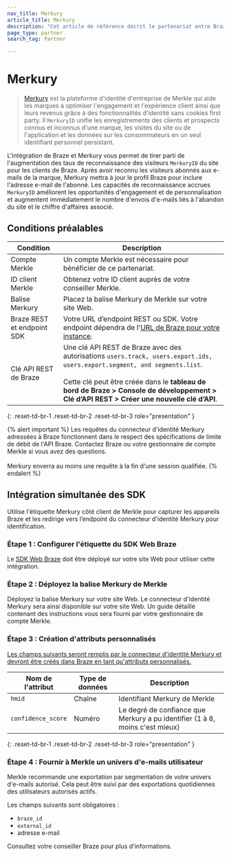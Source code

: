 ```yaml
---
nav_title: Merkury
article_title: Merkury
description: "Cet article de référence décrit le partenariat entre Braze et Merkury, une plateforme d'identité d'entreprise pour vos applications, qui vous permet de tirer parti du « MerkuryID » pour augmenter les taux de reconnaissance des visiteurs du site pour les clients de Braze."
page_type: partner
search_tag: Partner

---
```


# Merkury

> [Merkury](https://merkury.merkleinc.com/) est la plateforme d'identité d'entreprise de Merkle qui aide les marques à optimiser l'engagement et l'expérience client ainsi que leurs revenus grâce à des fonctionnalités d'identité sans cookies first party. Il `MerkuryID` unifie les enregistrements des clients et prospects connus et inconnus d'une marque, les visites du site ou de l'application et les données sur les consommateurs en un seul identifiant personnel persistant.

L'intégration de Braze et Merkury vous permet de tirer parti de l'augmentation des taux de reconnaissance des visiteurs `MerkuryID` du site pour les clients de Braze. Après avoir reconnu les visiteurs abonnés aux e-mails de la marque, Merkury mettra à jour le profil Braze pour inclure l'adresse e-mail de l'abonné. Les capacités de reconnaissance accrues `MerkuryID` améliorent les opportunités d'engagement et de personnalisation et augmentent immédiatement le nombre d'envois d'e-mails liés à l'abandon du site et le chiffre d'affaires associé. 

## Conditions préalables

| Condition | Description |
| --- | --- |
| Compte Merkle | Un compte Merkle est nécessaire pour bénéficier de ce partenariat. |
| ID client Merkle | Obtenez votre ID client auprès de votre conseiller Merkle. |
| Balise Merkury | Placez la balise Merkury de Merkle sur votre site Web. |
| Braze REST et endpoint SDK | Votre URL d’endpoint REST ou SDK. Votre endpoint dépendra de l'[URL de Braze pour votre instance]({{site.baseurl}}/api/basics/#endpoints). |
| Clé API REST de Braze | Une clé API REST de Braze avec des autorisations `users.track, users.export.ids, users.export.segment, and segments.list`. <br><br>Cette clé peut être créée dans le **tableau de bord de Braze > Console de développement > Clé d’API REST > Créer une nouvelle clé d’API**. |
{: .reset-td-br-1 .reset-td-br-2 .reset-td-br-3 role="presentation" }

{% alert important %}
Les requêtes du connecteur d'identité Merkury adressées à Braze fonctionnent dans le respect des spécifications de limite de débit de l'API Braze. Contactez Braze ou votre gestionnaire de compte Merkle si vous avez des questions.<br><br>Merkury enverra au moins une requête à la fin d'une session qualifiée.
{% endalert %}

## Intégration simultanée des SDK

Utilise l'étiquette Merkury côté client de Merkle pour capturer les appareils Braze et les redirige vers l’endpoint du connecteur d'identité Merkury pour identification.

### Étape 1 : Configurer l'étiquette du SDK Web Braze

Le [SDK Web Braze]({{site.baseurl}}/developer_guide/platform_integration_guides/web/initial_sdk_setup/#install-gtm) doit être déployé sur votre site Web pour utiliser cette intégration.

### Étape 2 : Déployez la balise Merkury de Merkle

Déployez la balise Merkury sur votre site Web. Le connecteur d'identité Merkury sera ainsi disponible sur votre site Web. Un guide détaillé contenant des instructions vous sera fourni par votre gestionnaire de compte Merkle.

### Étape 3 : Création d'attributs personnalisés

[Les champs suivants seront remplis par le connecteur d'identité Merkury et devront être créés dans Braze en tant qu'attributs personnalisés.]({{site.baseurl}}/user_guide/data_and_analytics/custom_data/custom_attributes#custom-attributes)

| Nom de l'attribut | Type de données | Description |
| --- | --- | --- |
| `hmid` | Chaîne | Identifiant Merkury de Merkle |
| `confidence_score` | Numéro | Le degré de confiance que Merkury a pu identifier (1 à 8, moins c'est mieux) |
{: .reset-td-br-1 .reset-td-br-2 .reset-td-br-3 role="presentation" }

### Étape 4 : Fournir à Merkle un univers d'e-mails utilisateur

Merkle recommande une exportation par segmentation de votre univers d'e-mails autorisé. Cela peut être suivi par des exportations quotidiennes des utilisateurs autorisés actifs.

Les champs suivants sont obligatoires :

- `braze_id`
- `external_id`
- adresse e-mail

Consultez votre conseiller Braze pour plus d'informations.